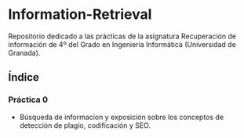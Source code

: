 # Information-Retrieval

Repositorio dedicado a las prácticas de la asignatura Recuperación de información de 4º del Grado en Ingeniería Informática (Universidad de Granada).

## Índice

### Práctica 0
  - Búsqueda de informacíon y exposición sobre los conceptos de detección de plagio, codificación y SEO.
